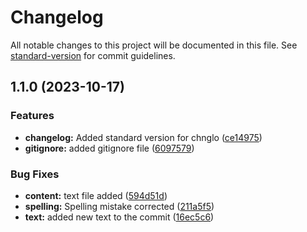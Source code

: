 # Changelog

All notable changes to this project will be documented in this file. See [standard-version](https://github.com/conventional-changelog/standard-version) for commit guidelines.

## 1.1.0 (2023-10-17)


### Features

* **changelog:** Added standard version for chnglo ([ce14975](https://github.com/kaviyarasan-Thirunavukkarasu/devopsCourse/commit/ce14975230faf5c309a2ae6021b80297a2a26781))
* **gitignore:** added gitignore file ([6097579](https://github.com/kaviyarasan-Thirunavukkarasu/devopsCourse/commit/60975794063a47301bfecea630c1f19576252fad))


### Bug Fixes

* **content:** text file added ([594d51d](https://github.com/kaviyarasan-Thirunavukkarasu/devopsCourse/commit/594d51d436903ada8cbea8a74df6bf008eae6a4c))
* **spelling:** Spelling mistake corrected ([211a5f5](https://github.com/kaviyarasan-Thirunavukkarasu/devopsCourse/commit/211a5f508301bded6866e59c94827af699340c5a))
* **text:** added new text to the commit ([16ec5c6](https://github.com/kaviyarasan-Thirunavukkarasu/devopsCourse/commit/16ec5c62d66ec0fa98603ceda4a9aa6a413fbe15))
